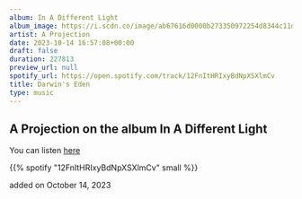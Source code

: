 ```yaml
---
album: In A Different Light
album_image: https://i.scdn.co/image/ab67616d0000b273350972254d8344c11d41b762
artist: A Projection
date: 2023-10-14 16:57:08+00:00
draft: false
duration: 227813
preview_url: null
spotify_url: https://open.spotify.com/track/12FnItHRIxyBdNpXSXlmCv
title: Darwin's Eden
type: music
---
```



## A Projection on the album In A Different Light

You can listen [here](https://open.spotify.com/track/12FnItHRIxyBdNpXSXlmCv)

{{% spotify "12FnItHRIxyBdNpXSXlmCv" small %}}

added on October 14, 2023
